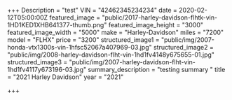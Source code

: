 +++
Description = "test"
VIN = "42462345234234"
date = 2020-02-12T05:00:00Z
featured_image = "public/2017-harley-davidson-flhtk-vin-1HD1KED1XHB641377-thumb.png"
featured_image_height = "3000"
featured_image_width = "5000"
make = "Harley-Davidson"
miles = "7200"
model = "FLHX"
price = "3200"
structured_image1 = "public/img/2007-honda-vtx1300s-vin-1hfsc52067a407969-03.jpg"
structured_image2 = "public/img/2008-harley-davidson-flht-vin-1hd1fv4148y675655-01.jpg"
structured_image3 = "public/img/2007-harley-davidson-flht-vin-1hd1fv4117y673196-03.jpg"
summary_description = "testing summary "
title = "2021 Harley Davidson"
year = "2021"

+++
